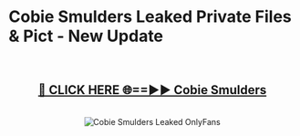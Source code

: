 # Cobie Smulders Leaked Private Files & Pict - New Update
<br>
<div align="center">
<h2><a href="https://mediafilles.blogspot.com/?title=Cobie_Smulders" rel="nofollow">🔴 CLICK HERE 🌐==►► Cobie Smulders</a></h2>
<br>
<a href="https://mediafilles.blogspot.com/?title=Cobie_Smulders" rel="nofollow" data-target="animated-image.originalLink"><img src="https://i.ibb.co.com/WyWwxjT/player-gif2.gif" alt="Cobie Smulders Leaked OnlyFans" style="max-width: 100%; display: inline-block;" data-target="animated-image.originalImage"></a>
</div>
<br>